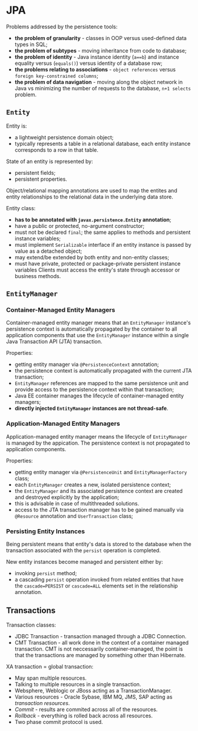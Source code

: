 # JPA

Problems addressed by the persistence tools:
* **the problem of granularity** - classes in OOP versus used-defined data types in SQL;
* **the problem of subtypes** - moving inheritance from code to database;
* **the problem of identity** - Java instance identity (`a==b`) and instance equality versus (`equals()`) versus identity of a database row;
* **the problems relating to associations** - `object references` versus `foreign key-constrained columns`;
* **the problem of data navigation** - moving along the object network in Java vs minimizing the number of requests to the database, `n+1 selects` problem.

## `Entity`
Entity is:
* a lightweight persistence domain object;
* typically represents a table in a relational database, each entity instance corresponds to a row in that table.

State of an entity is represented by:
* persistent fields;
* persistent properties.

Object/relational mapping annotations are used to map the entites and entity relationships to the relational data in the underlying data store.

Entity class:
* **has to be annotated with `javax.persistence.Entity` annotation**;
* have a public or protected, no-argument constructor;
* must not be declared `final`; the same applies to methods and persistent instance variables;
* must implement `Serializable` interface if an entity instance is passed by value as a detached object;
* may extend/be extended by both entity and non-entity classes;
* must have private, protected or package-private persistent instance variables Clients must access the entity's state through accessor or business methods.

## `EntityManager`
### Container-Managed Entity Managers
Container-managed entity manager means that an `EntityManager` instance's persistence context is automatically propagated by the container to all application components that use the `EntityManager` instance within a single Java Transaction API (JTA) transaction.

Properties:
* getting entity manager via `@PersistenceContext` annotation;
* the persistence context is automatically propagated with the current JTA transaction;
* `EntityManager` references are mapped to the same persistence unit and provide access to the persistence context within that transaction;
* Java EE container manages the lifecycle of container-managed entity managers;
* **directly injected `EntityManager` instances are not thread-safe**.

### Application-Managed Entity Managers
Application-managed entity manager means the lifecycle of `EntityManager` is managed by the appication. The persistence context is not propagated to application components.

Properties:
* getting entity manager via `@PersistenceUnit` and `EntityManagerFactory` class;
* each `EntityManager` creates a new, isolated persistence context;
* the `EntityManager` and its associated persistence context are created and destroyed explicitly by the application;
* this is advisable in case of multithreaded solutions.
* access to the JTA transaction manager has to be gained manually via `@Resource` annotation and `UserTransaction` class;

### Persisting Entity Instances
Being persistent means that entity's data is stored to the database when the transaction associated with the `persist` operation is completed.

New entity instances become managed and persistent either by:
* invoking `persist` method;
* a cascading `persist` operation invoked from related entities that have the `cascade=PERSIST` or `cascade=ALL` elements set in the relationship annotation.

## Transactions

Transaction classes:
* JDBC Transaction - transaction managed through a JDBC Connection.
* CMT Transaction - all work done in the context of a container managed transaction. CMT is not neccessarily container-managed, the point is that the transactions are managed by something other than Hibernate.

XA transaction = global transaction:
* May span multiple resources.
* Talking to multiple resources in a single transaction.
* Websphere, Weblogic or JBoss acting as a TransactionManager.
* Various resources - Oracle Sybase, IBM MQ, JMS, SAP acting as *transaction resources*.
* *Commit* - results are commited across all of the resources.
* *Rollback* - everything is rolled back across all resources.
* Two phase commit protocol is used.